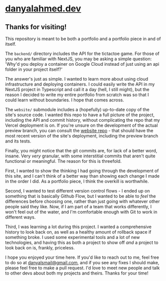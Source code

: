 # [danyalahmed.dev](danyalahmed.dev)

## Thanks for visiting! 
This repository is meant to be both a portfolio and a portfolio piece in and of itself.

The `backend/` directory includes the API for the tictactoe game. For those of you who are familiar with NextJS, you may be asking a simple question:
'Why'd you deploy a container on Google Cloud instead of just using an api folder in your project itself?'

The answer's just as simple. I wanted to learn more about using cloud infrastructure and deploying containers. I could easily write the API in my NextJS project in Typescript and call it a day (hell, I still might), but the reason I decided to write my entire portfolio from scratch was so that I could learn without boundaries. I hope that comes across.

The `website/` submodule includes a (hopefully) up-to-date copy of the site's source code. I wanted this repo to have a full picture of the project, including the API and commit history, without complicating the repo that my Vercel deployment is on. If you're unsure on the development of the actual preview branch, you can consult the [website repo](github.com/theonlynanu/website) - that should have the most recent version of the site's deployment, including the preview branch and its tests.

Finally, you might notice that the git commits are, for lack of a better word, insane. Very *very* granular, with some interstitial commits that aren't quite functional or meaningful. The reason for this is threefold. 

First, I wanted to show the thinking I had going through the development of this site, and I can't think of a better way than showing each change I made in the order I did. As a portfolio piece, I think the overkill is worthwhile.

Second, I wanted to test different version control flows - I ended up on something that is basically Github Flow, but I wanted to be able to *feel* the differences before choosing one, rather than just going with whatever other people said they like. Now, if I am part of a team that works differently, I won't feel out of the water, and I'm comfortable enough with Git to work in different ways.

Third, I was learning a lot during this project. I wanted a comprehensive history to look back on, as well as a healthy amount of rollback space if something broke. I used some experimental tools and a lot of new technologies, and having this as both a project to show off *and* a project to look back on is, frankly, priceless.

I hope you enjoyed your time here. If you'd like to reach out to me, feel free to do so at danyalsmail@gmail.com, and if you see any fixes I should make, please feel free to make a pull request. I'd love to meet new people and talk to other devs about both my projects and theirs. Thanks for your time!
